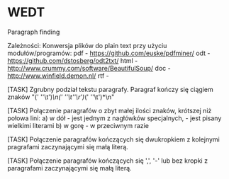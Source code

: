# WEDT
Paragraph finding

Zależności:
Konwersja plików do plain text przy użyciu modułów/programów:
	pdf - https://github.com/euske/pdfminer/ 
	odt - https://github.com/dstosberg/odt2txt/
	html - http://www.crummy.com/software/BeautifulSoup/
	doc - http://www.winfield.demon.nl/
	rtf - 

[TASK] Zgrubny podział tekstu paragrafy. Paragraf kończy się ciągiem znaków "(' ''\t')*\n(' ''\t''\r')*(' ''\t')*\n"

[TASK] Połączenie paragrafów o zbyt małej ilości znaków, krótszej niż połowa lini:
	a) w dół - jest jednym z nagłówków specjalnych, 
		 - jest pisany wielkimi literami 
	b) w gorę - w przeciwnym razie

[TASK] Połączenie paragrafów kończących się dwukropkiem z kolejnymi pragrafami zaczynającymi się małą literą.

[TASK] Połączenie paragrafów kończących się ',', '-' lub bez kropki z paragrafami zaczynającymi się małą literą.
